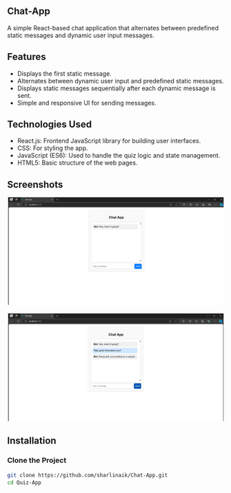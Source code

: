 ## Chat-App
A simple React-based chat application that alternates between predefined static messages and dynamic user input messages.
## Features
- Displays the first static message.
- Alternates between dynamic user input and predefined static messages.
- Displays static messages sequentially after each dynamic message is sent.
- Simple and responsive UI for sending messages.
## Technologies Used
  - React.js: Frontend JavaScript library for building user interfaces.
  - CSS: For styling the app.
  - JavaScript (ES6): Used to handle the quiz logic and state management. 
  - HTML5: Basic structure of the web pages.
## Screenshots
<div align="center">
    <img width="500" height="250" src="Screen1.png"> &nbsp;&nbsp; 
    <img width="500" height="250" src="Screen2.png"> 
</div>

## Installation
### Clone the Project
``` bash
git clone https://github.com/sharlinaik/Chat-App.git
cd Quiz-App
```



